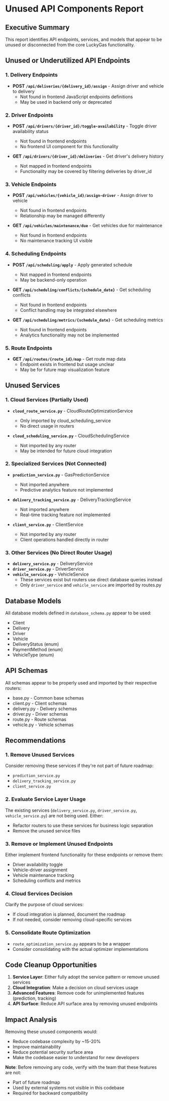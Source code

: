 # Unused API Components Report

## Executive Summary
This report identifies API endpoints, services, and models that appear to be unused or disconnected from the core LuckyGas functionality.

## Unused or Underutilized API Endpoints

### 1. Delivery Endpoints
- **POST `/api/deliveries/{delivery_id}/assign`** - Assign driver and vehicle to delivery
  - Not found in frontend JavaScript endpoints definitions
  - May be used in backend only or deprecated

### 2. Driver Endpoints  
- **POST `/api/drivers/{driver_id}/toggle-availability`** - Toggle driver availability status
  - Not found in frontend endpoints
  - No frontend UI component for this functionality
  
- **GET `/api/drivers/{driver_id}/deliveries`** - Get driver's delivery history
  - Not mapped in frontend endpoints
  - Functionality may be covered by filtering deliveries by driver_id

### 3. Vehicle Endpoints
- **POST `/api/vehicles/{vehicle_id}/assign-driver`** - Assign driver to vehicle
  - Not found in frontend endpoints
  - Relationship may be managed differently
  
- **GET `/api/vehicles/maintenance/due`** - Get vehicles due for maintenance
  - Not found in frontend endpoints
  - No maintenance tracking UI visible

### 4. Scheduling Endpoints
- **POST `/api/scheduling/apply`** - Apply generated schedule
  - Not mapped in frontend endpoints
  - May be backend-only operation
  
- **GET `/api/scheduling/conflicts/{schedule_date}`** - Get scheduling conflicts
  - Not found in frontend endpoints
  - Conflict handling may be integrated elsewhere
  
- **GET `/api/scheduling/metrics/{schedule_date}`** - Get scheduling metrics
  - Not found in frontend endpoints
  - Analytics functionality may not be implemented

### 5. Route Endpoints
- **GET `/api/routes/{route_id}/map`** - Get route map data
  - Endpoint exists in frontend but usage unclear
  - May be for future map visualization feature

## Unused Services

### 1. Cloud Services (Partially Used)
- **`cloud_route_service.py`** - CloudRouteOptimizationService
  - Only imported by cloud_scheduling_service
  - No direct usage in routers
  
- **`cloud_scheduling_service.py`** - CloudSchedulingService  
  - Not imported by any router
  - May be intended for future cloud integration

### 2. Specialized Services (Not Connected)
- **`prediction_service.py`** - GasPredictionService
  - Not imported anywhere
  - Predictive analytics feature not implemented
  
- **`delivery_tracking_service.py`** - DeliveryTrackingService
  - Not imported anywhere  
  - Real-time tracking feature not implemented
  
- **`client_service.py`** - ClientService
  - Not imported by any router
  - Client operations handled directly in router

### 3. Other Services (No Direct Router Usage)
- **`delivery_service.py`** - DeliveryService
- **`driver_service.py`** - DriverService  
- **`vehicle_service.py`** - VehicleService
  - These services exist but routers use direct database queries instead
  - Only `driver_service` and `vehicle_service` are imported by routes.py

## Database Models

All database models defined in `database_schema.py` appear to be used:
- Client
- Delivery  
- Driver
- Vehicle
- DeliveryStatus (enum)
- PaymentMethod (enum)
- VehicleType (enum)

## API Schemas

All schemas appear to be properly used and imported by their respective routers:
- base.py - Common base schemas
- client.py - Client schemas
- delivery.py - Delivery schemas
- driver.py - Driver schemas
- route.py - Route schemas  
- vehicle.py - Vehicle schemas

## Recommendations

### 1. Remove Unused Services
Consider removing these services if they're not part of future roadmap:
- `prediction_service.py`
- `delivery_tracking_service.py`
- `client_service.py`

### 2. Evaluate Service Layer Usage
The existing services (`delivery_service.py`, `driver_service.py`, `vehicle_service.py`) are not being used. Either:
- Refactor routers to use these services for business logic separation
- Remove the unused service files

### 3. Remove or Implement Unused Endpoints
Either implement frontend functionality for these endpoints or remove them:
- Driver availability toggle
- Vehicle-driver assignment
- Vehicle maintenance tracking
- Scheduling conflicts and metrics

### 4. Cloud Services Decision
Clarify the purpose of cloud services:
- If cloud integration is planned, document the roadmap
- If not needed, consider removing cloud-specific services

### 5. Consolidate Route Optimization
- `route_optimization_service.py` appears to be a wrapper
- Consider consolidating with the actual optimizer implementations

## Code Cleanup Opportunities

1. **Service Layer**: Either fully adopt the service pattern or remove unused services
2. **Cloud Integration**: Make a decision on cloud services usage
3. **Advanced Features**: Remove code for unimplemented features (prediction, tracking)
4. **API Surface**: Reduce API surface area by removing unused endpoints

## Impact Analysis

Removing these unused components would:
- Reduce codebase complexity by ~15-20%
- Improve maintainability
- Reduce potential security surface area
- Make the codebase easier to understand for new developers

**Note**: Before removing any code, verify with the team that these features are not:
- Part of future roadmap
- Used by external systems not visible in this codebase
- Required for backward compatibility